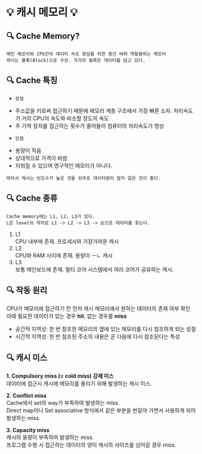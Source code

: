 # 💡 캐시 메모리 💡

## 🔍 Cache Memory?
```
메인 메모리와 CPU간의 데이터 속도 향상을 위한 중간 버퍼 역할을하는 메모리
캐시는 블록(Block)으로 구성. 각각의 블록은 데이터를 담고 있다.
```

## 🔍 Cache 특징
* `장점`
- 주소값을 키로써 접근하기 때문에 메모리 계층 구조에서 가장 빠른 소자. 처리속도가 거의 CPU의 속도와 비슷할 정도의 속도
- 주 기억 장치를 접근하는 횟수가 줄어들어 컴퓨터의 처리속도가 향상

* `단점`
- 용량이 적음
- 상대적으로 가격이 비쌈
- 지워질 수 있으며 영구적인 메모리가 아니다.

```
따라서 캐시는 빈도수가 높은 것들 위주로 데이터량이 많지 않은 것이 좋다.
```

## 🔍 Cache 종류
```
Cache memory에는 L1, L2, L3가 있다.   
L은 level의 약자로 L1 -> L2 -> L3 -> 순으로 데이터를 찾는다.
```
1. L1   
CPU 내부에 존재. 프로세서와 가장가까운 캐시
2. L2   
CPU와 RAM 사이에 존재. 용량이 ㅡㄴ 캐시
3. L3   
보통 메인보드에 존재. 멀티 코어 시스템에서 여러 코어가 공유하는 캐시.

## 🔍 작동 원리
CPU가 메모리에 접근하기 전 먼저 캐시 메모리에서 원하는 데이터의 존재 여부 확인   
이때 필요한 데이터가 있는 경우 **hit**, 없는 경우를 **miss**   

- 공간적 지역성: 한 번 참조한 메모리의 옆에 있는 메모리를 다시 참조하게 되는 성질   
- 시간적 지역성: 한 번 참조된 주소의 내용은 곧 다음에 다시 참조된다는 특성   

## 🔍 캐시 미스
**1. Compulsory miss (= cold miss) 강제 미스**   
데이터에 접근시 캐시에 메모리를 올리기 위해 발생하는 캐시 미스.   

**2. Conflict miss**   
Cache에서 set의 way가 부족하여 발생하는 miss.   
Direct map이나 Set associative 방식에서 같은 부분을 번갈아 가면서 사용하게 되어 발생하는 miss.   

**3. Capacity miss**   
캐시의 용량이 부족하여 발생하는 miss.   
프로그램 수행 시 접근하는 데이터의 양이 캐시의 사이즈를 넘어갈 경우 miss.   